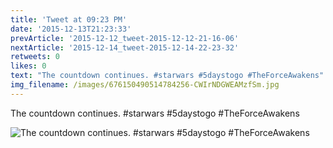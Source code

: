 ```yaml
---
title: 'Tweet at 09:23 PM'
date: '2015-12-13T21:23:33'
prevArticle: '2015-12-12_tweet-2015-12-12-21-16-06'
nextArticle: '2015-12-14_tweet-2015-12-14-22-23-32'
retweets: 0
likes: 0
text: "The countdown continues. #starwars #5daystogo #TheForceAwakens"
img_filename: /images/676150490514784256-CWIrNDGWEAMzfSm.jpg
---
```

The countdown continues. #starwars #5daystogo #TheForceAwakens

![The countdown continues. #starwars #5daystogo #TheForceAwakens](/images/676150490514784256-CWIrNDGWEAMzfSm.jpg "The countdown continues. #starwars #5daystogo #TheForceAwakens")